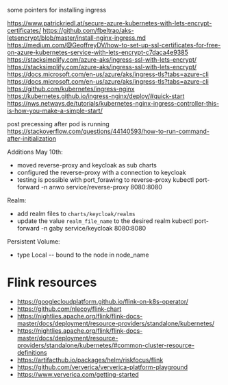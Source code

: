 some pointers for installing ingress

https://www.patrickriedl.at/secure-azure-kubernetes-with-lets-encrypt-certificates/
https://github.com/fbeltrao/aks-letsencrypt/blob/master/install-nginx-ingress.md
https://medium.com/@GeoffreyDV/how-to-set-up-ssl-certificates-for-free-on-azure-kubernetes-service-with-lets-encrypt-c7daca4e9385
https://stacksimplify.com/azure-aks/ingress-ssl-with-lets-encrypt/
https://stacksimplify.com/azure-aks/ingress-ssl-with-lets-encrypt/
https://docs.microsoft.com/en-us/azure/aks/ingress-tls?tabs=azure-cli
https://docs.microsoft.com/en-us/azure/aks/ingress-tls?tabs=azure-cli
https://github.com/kubernetes/ingress-nginx
https://kubernetes.github.io/ingress-nginx/deploy/#quick-start
https://nws.netways.de/tutorials/kubernetes-nginx-ingress-controller-this-is-how-you-make-a-simple-start/

post precessing after pod is running
https://stackoverflow.com/questions/44140593/how-to-run-command-after-initialization

Additions May 10th:
- moved reverse-proxy and keycloak as sub charts
- configured the reverse-proxy with a connection to keycloak
- testing is possible with port_forawing to reverse-proxy
kubectl port-forward -n anwo service/reverse-proxy 8080:8080
  
  
Realm:
- add realm files to ``charts/keycloak/realms``  
- update the value ``realm_file_name`` to the desired realm
kubectl port-forward -n gaby service/keycloak 8080:8080
  
Persistent Volume:
- type Local  -- bound to the node in node_name

Flink resources
===============
- https://googlecloudplatform.github.io/flink-on-k8s-operator/
- https://github.com/nlecoy/flink-chart
- https://nightlies.apache.org/flink/flink-docs-master/docs/deployment/resource-providers/standalone/kubernetes/
- https://nightlies.apache.org/flink/flink-docs-master/docs/deployment/resource-providers/standalone/kubernetes/#common-cluster-resource-definitions
- https://artifacthub.io/packages/helm/riskfocus/flink
- https://github.com/ververica/ververica-platform-playground
- https://www.ververica.com/getting-started